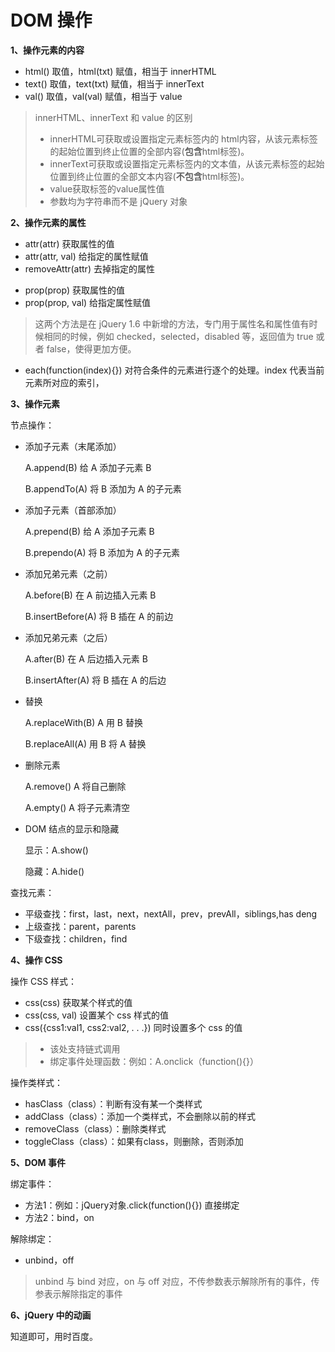 # DOM 操作

**1、操作元素的内容**

- html() 取值，html(txt) 赋值，相当于 innerHTML
- text() 取值，text(txt) 赋值，相当于 innerText
- val() 取值，val(val) 赋值，相当于 value

> innerHTML、innerText 和 value 的区别
>
> - innerHTML可获取或设置指定元素标签内的 html内容，从该元素标签的起始位置到终止位置的全部内容(**包含**html标签)。
> - innerText可获取或设置指定元素标签内的文本值，从该元素标签的起始位置到终止位置的全部文本内容(**不包含**html标签)。
> - value获取标签的value属性值
> - 参数均为字符串而不是 jQuery 对象

**2、操作元素的属性**

* attr(attr) 获取属性的值
* attr(attr, val) 给指定的属性赋值
* removeAttr(attr) 去掉指定的属性



- prop(prop) 获取属性的值
- prop(prop, val) 给指定属性赋值

> 这两个方法是在 jQuery 1.6 中新增的方法，专门用于属性名和属性值有时候相同的时候，例如 checked，selected，disabled 等，返回值为 true 或者 false，使得更加方便。

- each(function(index){}) 对符合条件的元素进行逐个的处理。index 代表当前元素所对应的索引，

**3、操作元素**

节点操作：

- 添加子元素（末尾添加）

  A.append(B) 给 A 添加子元素 B

  B.appendTo(A) 将 B 添加为 A 的子元素

- 添加子元素（首部添加）

  A.prepend(B) 给 A 添加子元素 B

  B.prependo(A) 将 B 添加为 A 的子元素

- 添加兄弟元素（之前）

  A.before(B) 在 A 前边插入元素 B

  B.insertBefore(A) 将 B 插在 A 的前边

- 添加兄弟元素（之后）

  A.after(B) 在 A 后边插入元素 B

  B.insertAfter(A) 将 B 插在 A 的后边

- 替换

  A.replaceWith(B) A 用 B 替换

  B.replaceAll(A) 用 B 将 A 替换

- 删除元素

  A.remove() A 将自己删除

  A.empty() A 将子元素清空

- DOM 结点的显示和隐藏

  显示：A.show()

  隐藏：A.hide()

查找元素：

- 平级查找：first，last，next，nextAll，prev，prevAll，siblings,has deng 
- 上级查找：parent，parents
- 下级查找：children，find

**4、操作 CSS**

操作 CSS 样式：

- css(css) 获取某个样式的值
- css(css, val) 设置某个 css 样式的值
- css({css1:val1, css2:val2, . . .}) 同时设置多个 css 的值

> - 该处支持链式调用
> - 绑定事件处理函数：例如：A.onclick（function(){}）

操作类样式：

- hasClass（class）：判断有没有某一个类样式
- addClass（class）：添加一个类样式，不会删除以前的样式
- removeClass（class）：删除类样式
- toggleClass（class）：如果有class，则删除，否则添加

**5、DOM 事件**

绑定事件：

- 方法1：例如：jQuery对象.click(function(){}) 直接绑定
- 方法2：bind，on

解除绑定：

- unbind，off

> unbind 与 bind 对应，on 与 off 对应，不传参数表示解除所有的事件，传参表示解除指定的事件

**6、jQuery 中的动画**

知道即可，用时百度。